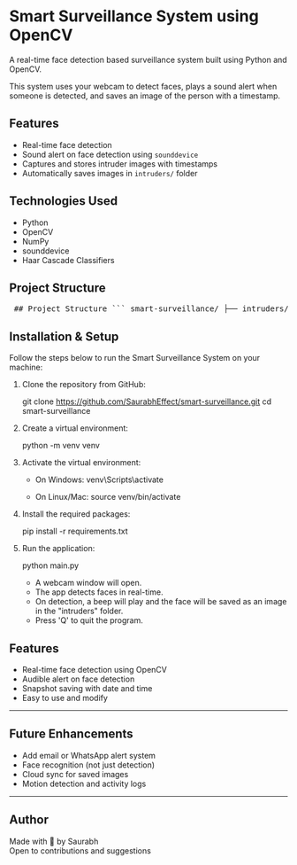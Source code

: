# Smart Surveillance System using OpenCV

A real-time face detection based surveillance system built using Python and OpenCV.

This system uses your webcam to detect faces, plays a sound alert when someone is detected, and saves an image of the person with a timestamp.

## Features

- Real-time face detection
- Sound alert on face detection using `sounddevice`
- Captures and stores intruder images with timestamps
- Automatically saves images in `intruders/` folder

## Technologies Used

- Python
- OpenCV
- NumPy
- sounddevice
- Haar Cascade Classifiers

## Project Structure

<pre> ## Project Structure ``` smart-surveillance/ ├── intruders/ # Folder to store detected face snapshots ├── main.py # Main Python script ├── requirements.txt # Project dependencies └── README.md # Project documentation ``` </pre>

## Installation & Setup

Follow the steps below to run the Smart Surveillance System on your machine:

1. Clone the repository from GitHub:

   git clone https://github.com/SaurabhEffect/smart-surveillance.git
   cd smart-surveillance

2. Create a virtual environment:

   python -m venv venv

3. Activate the virtual environment:

   - On Windows:
     venv\Scripts\activate

   - On Linux/Mac:
     source venv/bin/activate

4. Install the required packages:

   pip install -r requirements.txt

5. Run the application:

   python main.py

   - A webcam window will open.
   - The app detects faces in real-time.
   - On detection, a beep will play and the face will be saved as an image in the "intruders" folder.
   - Press 'Q' to quit the program.

## Features

- Real-time face detection using OpenCV
- Audible alert on face detection
- Snapshot saving with date and time
- Easy to use and modify

---

## Future Enhancements

- Add email or WhatsApp alert system
- Face recognition (not just detection)
- Cloud sync for saved images
- Motion detection and activity logs

---

## Author
Made with 💙 by Saurabh  
Open to contributions and suggestions
